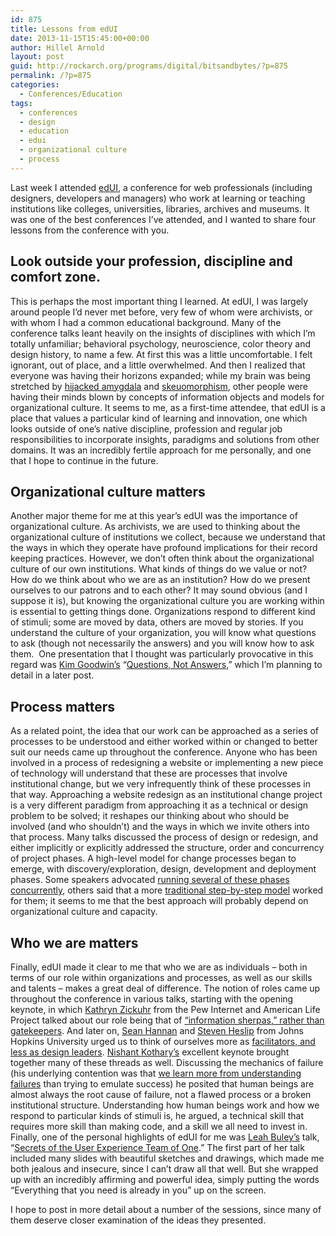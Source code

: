 ```yaml
---
id: 875
title: Lessons from edUI
date: 2013-11-15T15:45:00+00:00
author: Hillel Arnold
layout: post
guid: http://rockarch.org/programs/digital/bitsandbytes/?p=875
permalink: /?p=875
categories:
  - Conferences/Education
tags:
  - conferences
  - design
  - education
  - edui
  - organizational culture
  - process
---
```

Last week I attended <a href="http://eduiconf.org" target="_blank">edUI</a>, a conference for web professionals (including designers, developers and managers) who work at learning or teaching institutions like colleges, universities, libraries, archives and museums. It was one of the best conferences I’ve attended, and I wanted to share four lessons from the conference with you.<!--more-->

## Look outside your profession, discipline and comfort zone.

This is perhaps the most important thing I learned. At edUI, I was largely around people I’d never met before, very few of whom were archivists, or with whom I had a common educational background. Many of the conference talks leant heavily on the insights of disciplines with which I’m totally unfamiliar; behavioral psychology, neuroscience, color theory and design history, to name a few. At first this was a little uncomfortable. I felt ignorant, out of place, and a little overwhelmed. And then I realized that everyone was having their horizons expanded; while my brain was being stretched by <a href="http://en.wikipedia.org/wiki/Amygdala" target="_blank">hijacked amygdala</a> and <a href="http://en.wikipedia.org/wiki/Skeuomorph" target="_blank">skeuomorphism</a>, other people were having their minds blown by concepts of information objects and models for organizational culture. It seems to me, as a first-time attendee, that edUI is a place that values a particular kind of learning and innovation, one which looks outside of one’s native discipline, profession and regular job responsibilities to incorporate insights, paradigms and solutions from other domains. It was an incredibly fertile approach for me personally, and one that I hope to continue in the future.

## Organizational culture matters

Another major theme for me at this year’s edUI was the importance of organizational culture. As archivists, we are used to thinking about the organizational culture of institutions we collect, because we understand that the ways in which they operate have profound implications for their record keeping practices. However, we don’t often think about the organizational culture of our own institutions. What kinds of things do we value or not? How do we think about who we are as an institution? How do we present ourselves to our patrons and to each other? It may sound obvious (and I suppose it is), but knowing the organizational culture you are working within is essential to getting things done. Organizations respond to different kind of stimuli; some are moved by data, others are moved by stories. If you understand the culture of your organization, you will know what questions to ask (though not necessarily the answers) and you will know how to ask them.  One presentation that I thought was particularly provocative in this regard was <a href="http://eduiconf.org/speakers/kim-goodwin/" target="_blank">Kim Goodwin’s</a> “<a href="http://eduiconf.org/sessions/questions-not-answers/" target="_blank">Questions, Not Answers</a>,” which I’m planning to detail in a later post.

## Process matters

As a related point, the idea that our work can be approached as a series of processes to be understood and either worked within or changed to better suit our needs came up throughout the conference. Anyone who has been involved in a process of redesigning a website or implementing a new piece of technology will understand that these are processes that involve institutional change, but we very infrequently think of these processes in that way. Approaching a website redesign as an institutional change project is a very different paradigm from approaching it as a technical or design problem to be solved; it reshapes our thinking about who should be involved (and who shouldn’t) and the ways in which we invite others into that process. Many talks discussed the process of design or redesign, and either implicitly or explicitly addressed the structure, order and concurrency of project phases. A high-level model for change processes began to emerge, with discovery/exploration, design, development and deployment phases. Some speakers advocated <a href="http://eduiconf.org/sessions/death-to-wireframes-long-live-rapid-prototyping/" target="_blank">running several of these phases concurrently</a>, others said that a more <a href="http://eduiconf.org/sessions/getting-em-on-board-guiding-staff-through-times-of-change/" target="_blank">traditional step-by-step model</a> worked for them; it seems to me that the best approach will probably depend on organizational culture and capacity.

## Who we are matters

Finally, edUI made it clear to me that who we are as individuals – both in terms of our role within organizations and processes, as well as our skills and talents – makes a great deal of difference. The notion of roles came up throughout the conference in various talks, starting with the opening keynote, in which <a href="http://eduiconf.org/speakers/kathryn-zickuhr/" target="_blank">Kathryn Zickuhr</a> from the Pew Internet and American Life Project talked about our role being that of <a href="https://twitter.com/kathikaiser/status/397373568113463296" target="_blank">“information sherpas,” rather than gatekeepers</a>. And later on, <a href="http://eduiconf.org/speakers/sean-hannan-2/" target="_blank">Sean Hannan</a> and <a href="http://eduiconf.org/speakers/steven-heslip/" target="_blank">Steven Heslip</a> from Johns Hopkins University urged us to think of ourselves more as <a href="http://eduiconf.org/sessions/this-is-how-you-do-digital-collections-in-2013/" target="_blank">facilitators, and less as design leaders</a>. <a href="http://eduiconf.org/speakers/nishant-kothary/" target="_blank">Nishant Kothary’s</a> excellent keynote brought together many of these threads as well. Discussing the mechanics of failure (his underlying contention was that <a href="http://eduiconf.org/sessions/the-design-of-people/" target="_blank">we learn more from understanding failures</a> than trying to emulate success) he posited that human beings are almost always the root cause of failure, not a flawed process or a broken institutional structure. Understanding how human beings work and how we respond to particular kinds of stimuli is, he argued, a technical skill that requires more skill than making code, and a skill we all need to invest in. Finally, one of the personal highlights of edUI for me was <a href="http://eduiconf.org/speakers/leah-buley/" target="_blank">Leah Buley’s</a> talk, &#8220;<a href="http://eduiconf.org/sessions/secrets-of-the-user-experience-team-of-one/" target="_blank">Secrets of the User Experience Team of One</a>.&#8221; The first part of her talk included many slides with beautiful sketches and drawings, which made me both jealous and insecure, since I can’t draw all that well. But she wrapped up with an incredibly affirming and powerful idea, simply putting the words “Everything that you need is already in you&#8221; up on the screen.

I hope to post in more detail about a number of the sessions, since many of them deserve closer examination of the ideas they presented.